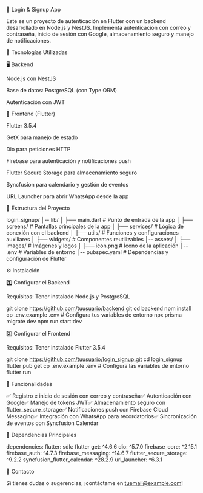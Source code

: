 📱 Login & Signup App

Este es un proyecto de autenticación en Flutter con un backend desarrollado en Node.js y NestJS. Implementa autenticación con correo y contraseña, inicio de sesión con Google, almacenamiento seguro y manejo de notificaciones.

🚀 Tecnologías Utilizadas

🖥️ Backend

Node.js con NestJS

Base de datos: PostgreSQL (con Type ORM)

Autenticación con JWT

📱 Frontend (Flutter)

Flutter 3.5.4

GetX para manejo de estado

Dio para peticiones HTTP

Firebase para autenticación y notificaciones push

Flutter Secure Storage para almacenamiento seguro

Syncfusion para calendario y gestión de eventos

URL Launcher para abrir WhatsApp desde la app

📂 Estructura del Proyecto

login_signup/
│-- lib/
│ ├── main.dart # Punto de entrada de la app
│ ├── screens/ # Pantallas principales de la app
│ ├── services/ # Lógica de conexión con el backend
│ ├── utils/ # Funciones y configuraciones auxiliares
│ ├── widgets/ # Componentes reutilizables
│-- assets/
│ ├── images/ # Imágenes y logos
│ ├── icon.png # Ícono de la aplicación
│-- .env # Variables de entorno
│-- pubspec.yaml # Dependencias y configuración de Flutter

⚙️ Instalación

1️⃣ Configurar el Backend

Requisitos: Tener instalado Node.js y PostgreSQL

git clone https://github.com/tuusuario/backend.git
cd backend
npm install
cp .env.example .env # Configura tus variables de entorno
npx prisma migrate dev
npm run start:dev

2️⃣ Configurar el Frontend

Requisitos: Tener instalado Flutter 3.5.4

git clone https://github.com/tuusuario/login_signup.git
cd login_signup
flutter pub get
cp .env.example .env # Configura las variables de entorno
flutter run

🔔 Funcionalidades

✅ Registro e inicio de sesión con correo y contraseña✅ Autenticación con Google✅ Manejo de tokens JWT✅ Almacenamiento seguro con flutter_secure_storage✅ Notificaciones push con Firebase Cloud Messaging✅ Integración con WhatsApp para recordatorios✅ Sincronización de eventos con Syncfusion Calendar

📜 Dependencias Principales

dependencies:
flutter:
sdk: flutter
get: ^4.6.6
dio: ^5.7.0
firebase_core: ^2.15.1
firebase_auth: ^4.7.3
firebase_messaging: ^14.6.7
flutter_secure_storage: ^9.2.2
syncfusion_flutter_calendar: ^28.2.9
url_launcher: ^6.3.1

📩 Contacto

Si tienes dudas o sugerencias, ¡contáctame en tuemail@example.com!
